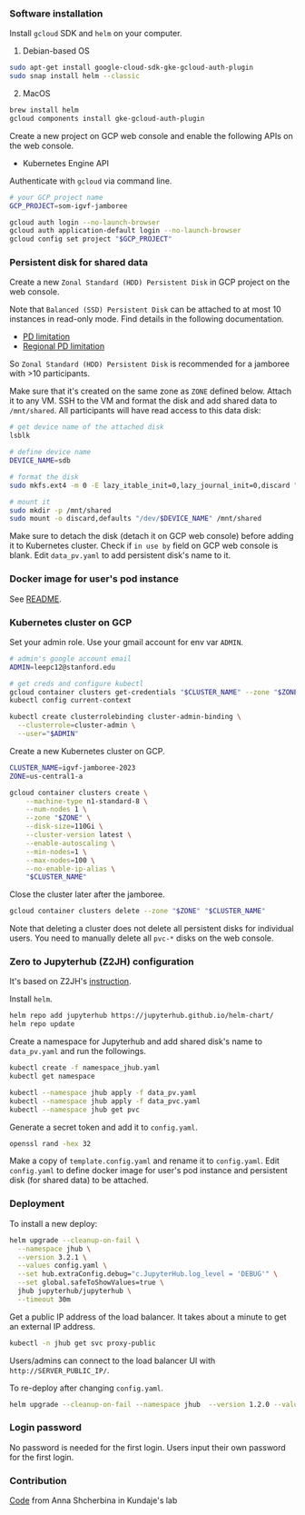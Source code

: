 ### Software installation

Install `gcloud` SDK and `helm` on your computer.

1) Debian-based OS
```bash
sudo apt-get install google-cloud-sdk-gke-gcloud-auth-plugin
sudo snap install helm --classic
```

2) MacOS
```bash
brew install helm
gcloud components install gke-gcloud-auth-plugin
```

Create a new project on GCP web console and enable the following APIs on the web console.
- Kubernetes Engine API


Authenticate with `gcloud` via command line.
```bash
# your GCP project name
GCP_PROJECT=som-igvf-jamboree

gcloud auth login --no-launch-browser
gcloud auth application-default login --no-launch-browser
gcloud config set project "$GCP_PROJECT"
```


### Persistent disk for shared data

Create a new `Zonal Standard (HDD) Persistent Disk` in GCP project on the web console.

Note that `Balanced (SSD) Persistent Disk` can be attached to at most 10 instances in read-only mode. Find details in the following documentation.
- [PD limitation](https://cloud.google.com/compute/docs/disks#pdnumberlimits)
- [Regional PD limitation](https://cloud.google.com/compute/docs/disks/regional-persistent-disk#limitations)

So `Zonal Standard (HDD) Persistent Disk` is recommended for a jamboree with >10 participants.

Make sure that it's created on the same zone as `ZONE` defined below. Attach it to any VM. SSH to the VM and format the disk and add shared data to `/mnt/shared`. All participants will have read access to this data disk:
```bash
# get device name of the attached disk
lsblk

# define device name
DEVICE_NAME=sdb

# format the disk
sudo mkfs.ext4 -m 0 -E lazy_itable_init=0,lazy_journal_init=0,discard "/dev/$DEVICE_NAME"

# mount it
sudo mkdir -p /mnt/shared
sudo mount -o discard,defaults "/dev/$DEVICE_NAME" /mnt/shared
```

Make sure to detach the disk (detach it on GCP web console) before adding it to Kubernetes cluster. Check if `in use by` field on GCP web console is blank. Edit `data_pv.yaml` to add persistent disk's name to it.


### Docker image for user's pod instance

See [README](docker/README.md).


### Kubernetes cluster on GCP

Set your admin role. Use your gmail account for env var `ADMIN`.
```bash
# admin's google account email
ADMIN=leepc12@stanford.edu

# get creds and configure kubectl
gcloud container clusters get-credentials "$CLUSTER_NAME" --zone "$ZONE" --project "$GCP_PROJECT"
kubectl config current-context

kubectl create clusterrolebinding cluster-admin-binding \
  --clusterrole=cluster-admin \
  --user="$ADMIN"
```

Create a new Kubernetes cluster on GCP.
```bash
CLUSTER_NAME=igvf-jamboree-2023
ZONE=us-central1-a

gcloud container clusters create \
	--machine-type n1-standard-8 \
	--num-nodes 1 \
	--zone "$ZONE" \
	--disk-size=110Gi \
	--cluster-version latest \
	--enable-autoscaling \
	--min-nodes=1 \
	--max-nodes=100 \
	--no-enable-ip-alias \
	"$CLUSTER_NAME"
```

Close the cluster later after the jamboree.
```bash
gcloud container clusters delete --zone "$ZONE" "$CLUSTER_NAME"
```

Note that deleting a cluster does not delete all persistent disks for individual users. You need to manually delete all  `pvc-*` disks on the web console.


### Zero to Jupyterhub (Z2JH) configuration

It's based on Z2JH's [instruction](https://zero-to-jupyterhub.readthedocs.io/en/stable/index.html).

Install `helm`.
```bash
helm repo add jupyterhub https://jupyterhub.github.io/helm-chart/
helm repo update
````

Create a namespace for Jupyterhub and add shared disk's name to `data_pv.yaml` and run the followings.
```bash
kubectl create -f namespace_jhub.yaml
kubectl get namespace

kubectl --namespace jhub apply -f data_pv.yaml
kubectl --namespace jhub apply -f data_pvc.yaml
kubectl --namespace jhub get pvc
```

Generate a secret token and add it to `config.yaml`.
```bash
openssl rand -hex 32
```

Make a copy of `template.config.yaml` and rename it to `config.yaml`. Edit `config.yaml` to define docker image for user's pod instance and persistent disk (for shared data) to be attached.


### Deployment

To install a new deploy:
```bash
helm upgrade --cleanup-on-fail \
  --namespace jhub \
  --version 3.2.1 \
  --values config.yaml \
  --set hub.extraConfig.debug="c.JupyterHub.log_level = 'DEBUG'" \
  --set global.safeToShowValues=true \
  jhub jupyterhub/jupyterhub \
  --timeout 30m
```

Get a public IP address of the load balancer. It takes about a minute to get an external IP address.
```bash
kubectl -n jhub get svc proxy-public
```

Users/admins can connect to the load balancer UI with `http://SERVER_PUBLIC_IP/`.

To re-deploy after changing `config.yaml`.
```bash
helm upgrade --cleanup-on-fail --namespace jhub  --version 1.2.0 --values config.yaml --set global.safeToShowValues=true jhub jupyterhub/jupyterhub --timeout 30m
````

### Login password

No password is needed for the first login. Users input their own password for the first login.


### Contribution

[Code](https://github.com/kundajelab/jamboree-toolkit) from Anna Shcherbina in Kundaje's lab
